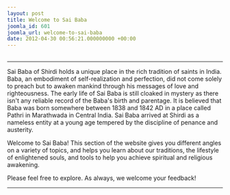 ```yaml
---
layout: post
title: Welcome to Sai Baba
joomla_id: 601
joomla_url: welcome-to-sai-baba
date: 2012-04-30 00:56:21.000000000 +00:00
---
```

## 
* * *
Sai Baba of Shirdi holds a unique place in the rich tradition of saints in India. Baba, an embodiment of self-realization and perfection, did not come solely to preach but to awaken mankind through his messages of love and righteousness. The early life of Sai Baba is still cloaked in mystery as there isn't any reliable record of the Baba's birth and parentage. It is believed that Baba was born somewhere between 1838 and 1842 AD in a place called Pathri in Marathwada in Central India. Sai Baba arrived at Shirdi as a nameless entity at a young age tempered by the discipline of penance and austerity.

Welcome to Sai Baba! This section of the website gives you different angles on a variety of topics, and helps you learn about our traditions, the lifestyle of enlightened souls, and tools to help you achieve spiritual and religious awakening.

Please feel free to explore. As always, we welcome your feedback!

* * *



